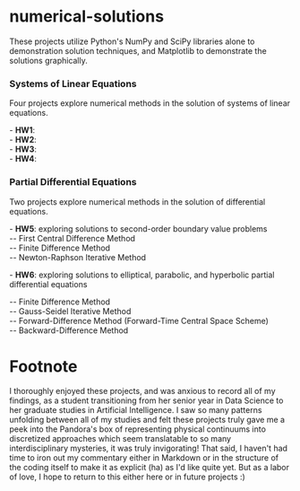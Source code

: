 # numerical-solutions
<p></p>
These projects utilize Python's NumPy and SciPy libraries alone to demonstration solution techniques, and Matplotlib to demonstrate the solutions graphically.
<p></p>
<h3>Systems of Linear Equations</h3>
<p></p>
Four projects explore numerical methods in the solution of systems of linear equations.
<p></p>
- <b>HW1</b>: <br>
- <b>HW2</b>: <br>
- <b>HW3</b>: <br>
- <b>HW4</b>: <br>
<p></p>
<h3>Partial Differential Equations</h3>
<p></p>
Two projects explore numerical methods in the solution of differential equations.
<p></p>
- <b>HW5</b>: exploring solutions to second-order boundary value problems <br>
-- First Central Difference Method <br>
-- Finite Difference Method <br>
-- Newton-Raphson Iterative Method <br>
<p></p>
- <b>HW6</b>: exploring solutions to elliptical, parabolic, and hyperbolic partial differential equations
<p></p>
-- Finite Difference Method <br>
-- Gauss-Seidel Iterative Method <br>
-- Forward-Difference Method (Forward-Time Central Space Scheme) <br>
-- Backward-Difference Method <br> 
<p></p>
<h1>Footnote</h1>
<p></p>
I thoroughly enjoyed these projects, and was anxious to record all of my findings, as a student transitioning from her senior year in Data Science to her graduate studies in Artificial Intelligence. I saw so many patterns unfolding between all of my studies and felt these projects truly gave me a peek into the Pandora's box of representing physical continuums into discretized approaches which seem translatable to so many interdisciplinary mysteries, it was truly invigorating! That said, I haven't had time to iron out my commentary either in Markdown or in the structure of the coding itself to make it as explicit (ha) as I'd like quite yet. But as a labor of love, I hope to return to this either here or in future projects :)
<p></p>
